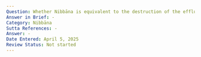 ```yaml
---
Question: Whether Nibbāna is equivalent to the destruction of the effluents?
Answer in Brief: -
Category: Nibbāna
Sutta References: -
Answer: -
Date Entered: April 5, 2025
Review Status: Not started
---
```

